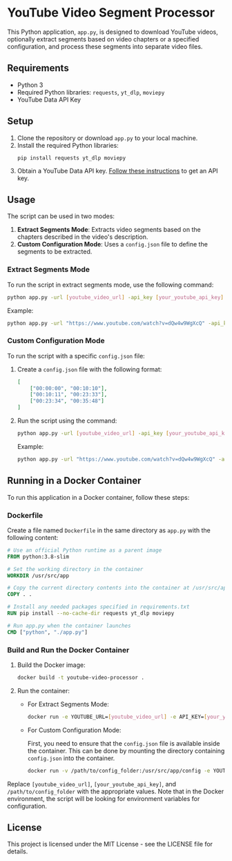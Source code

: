 
# YouTube Video Segment Processor

This Python application, `app.py`, is designed to download YouTube videos, optionally extract segments based on video chapters or a specified configuration, and process these segments into separate video files.

## Requirements

- Python 3
- Required Python libraries: `requests`, `yt_dlp`, `moviepy`
- YouTube Data API Key

## Setup

1. Clone the repository or download `app.py` to your local machine.
2. Install the required Python libraries:
   ```
   pip install requests yt_dlp moviepy
   ```
3. Obtain a YouTube Data API key. [Follow these instructions](https://developers.google.com/youtube/registering_an_application) to get an API key.

## Usage

The script can be used in two modes:

1. **Extract Segments Mode**: Extracts video segments based on the chapters described in the video's description.
2. **Custom Configuration Mode**: Uses a `config.json` file to define the segments to be extracted.

### Extract Segments Mode

To run the script in extract segments mode, use the following command:

```bash
python app.py -url [youtube_video_url] -api_key [your_youtube_api_key] -extract_segments
```

Example:

```bash
python app.py -url "https://www.youtube.com/watch?v=dQw4w9WgXcQ" -api_key "YOUR_API_KEY" -extract_segments
```

### Custom Configuration Mode

To run the script with a specific `config.json` file:

1. Create a `config.json` file with the following format:

   ```json
   [
       ["00:00:00", "00:10:10"],
       ["00:10:11", "00:23:33"],
       ["00:23:34", "00:35:48"]
   ]
   ```

2. Run the script using the command:

   ```bash
   python app.py -url [youtube_video_url] -api_key [your_youtube_api_key] -intervals_path [path_to_config.json]
   ```

   Example:

   ```bash
   python app.py -url "https://www.youtube.com/watch?v=dQw4w9WgXcQ" -api_key "YOUR_API_KEY" -intervals_path "/path/to/config.json"
   ```

## Running in a Docker Container

To run this application in a Docker container, follow these steps:

### Dockerfile

Create a file named `Dockerfile` in the same directory as `app.py` with the following content:

```Dockerfile
# Use an official Python runtime as a parent image
FROM python:3.8-slim

# Set the working directory in the container
WORKDIR /usr/src/app

# Copy the current directory contents into the container at /usr/src/app
COPY . .

# Install any needed packages specified in requirements.txt
RUN pip install --no-cache-dir requests yt_dlp moviepy

# Run app.py when the container launches
CMD ["python", "./app.py"]
```

### Build and Run the Docker Container

1. Build the Docker image:

   ```bash
   docker build -t youtube-video-processor .
   ```

2. Run the container:

   - For Extract Segments Mode:

     ```bash
     docker run -e YOUTUBE_URL=[youtube_video_url] -e API_KEY=[your_youtube_api_key] -e MODE=extract_segments youtube-video-processor
     ```

   - For Custom Configuration Mode:

     First, you need to ensure that the `config.json` file is available inside the container. This can be done by mounting the directory containing `config.json` into the container.

     ```bash
     docker run -v /path/to/config_folder:/usr/src/app/config -e YOUTUBE_URL=[youtube_video_url] -e API_KEY=[your_youtube_api_key] -e CONFIG_PATH=config/config.json youtube-video-processor
     ```

Replace `[youtube_video_url]`, `[your_youtube_api_key]`, and `/path/to/config_folder` with the appropriate values. Note that in the Docker environment, the script will be looking for environment variables for configuration.

## License

This project is licensed under the MIT License - see the LICENSE file for details.
